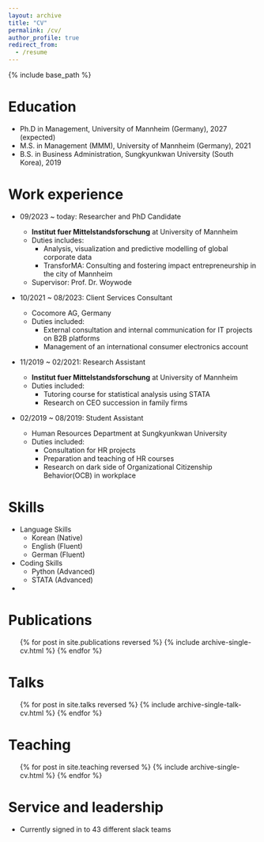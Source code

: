 ```yaml
---
layout: archive
title: "CV"
permalink: /cv/
author_profile: true
redirect_from:
  - /resume
---
```


{% include base_path %}

Education
======
* Ph.D in Management, University of Mannheim (Germany), 2027 (expected)
* M.S. in Management (MMM), University of Mannheim (Germany), 2021
* B.S. in Business Administration, Sungkyunkwan University (South Korea), 2019

Work experience
======
* 09/2023 ~ today: Researcher and PhD Candidate
  * **Institut fuer Mittelstandsforschung** at University of Mannheim
  * Duties includes:
    * Analysis, visualization and predictive modelling of global corporate data
    * TransforMA: Consulting and fostering impact entrepreneurship in the city of Mannheim
  * Supervisor: Prof. Dr. Woywode

* 10/2021 ~ 08/2023: Client Services Consultant
  * Cocomore AG, Germany
  * Duties included:
    * External consultation and internal communication for IT projects on B2B platforms
    * Management of an international consumer electronics account

* 11/2019 ~ 02/2021: Research Assistant
  * **Institut fuer Mittelstandsforschung** at University of Mannheim
  * Duties included: 
    * Tutoring course for statistical analysis using STATA
    * Research on CEO succession in family firms
   
* 02/2019 ~ 08/2019: Student Assistant
  * Human Resources Department at Sungkyunkwan University
  * Duties included:
    * Consultation for HR projects
    * Preparation and teaching of HR courses
    * Research on dark side of Organizational Citizenship Behavior(OCB) in workplace
  
Skills
======
* Language Skills
  * Korean (Native)
  * English (Fluent)
  * German (Fluent)
* Coding Skills
  * Python (Advanced)
  * STATA (Advanced)
*     

Publications
======
  <ul>{% for post in site.publications reversed %}
    {% include archive-single-cv.html %}
  {% endfor %}</ul>
  
Talks
======
  <ul>{% for post in site.talks reversed %}
    {% include archive-single-talk-cv.html  %}
  {% endfor %}</ul>
  
Teaching
======
  <ul>{% for post in site.teaching reversed %}
    {% include archive-single-cv.html %}
  {% endfor %}</ul>
  
Service and leadership
======
* Currently signed in to 43 different slack teams
